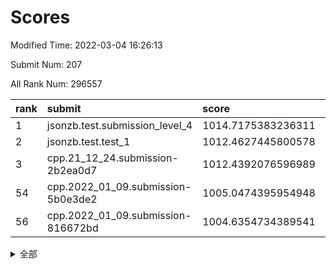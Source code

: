 # Scores

Modified Time: 2022-03-04 16:26:13

Submit Num: 207

All Rank Num: 296557

| rank |               submit               |       score        |       sigma        | pk_num |
| :--- | :--------------------------------- | :----------------- | :----------------- | :----- |
| 1    | jsonzb.test.submission_level_4     | 1014.7175383236311 | 0.8625530465095868 | 5734   |
| 2    | jsonzb.test.test_1                 | 1012.4627445800578 | 0.7917351005574077 | 5728   |
| 3    | cpp.21_12_24.submission-2b2ea0d7   | 1012.4392076596989 | 0.8091524943069491 | 5730   |
| 54   | cpp.2022_01_09.submission-5b0e3de2 | 1005.0474395954948 | 0.7164915351300326 | 5731   |
| 56   | cpp.2022_01_09.submission-816672bd | 1004.6354734389541 | 0.728362464970123  | 5729   |


<details>
<summary>全部</summary>

| rank |                 submit                 |       score        |       sigma        | pk_num |
| :--- | :------------------------------------- | :----------------- | :----------------- | :----- |
| 1    | jsonzb.test.submission_level_4         | 1014.7175383236311 | 0.8625530465095868 | 5734   |
| 2    | jsonzb.test.test_1                     | 1012.4627445800578 | 0.7917351005574077 | 5728   |
| 3    | cpp.21_12_24.submission-2b2ea0d7       | 1012.4392076596989 | 0.8091524943069491 | 5730   |
| 4    | gobigger.level_3.submission_level_3_29 | 1011.211996117491  | 0.7641260748900951 | 5728   |
| 5    | gobigger.level_3.submission_level_3_26 | 1011.2037440865915 | 0.7454118911823493 | 5730   |
| 6    | gobigger.level_3.submission_level_3_2  | 1011.1899455557906 | 0.7780054752575585 | 5730   |
| 7    | gobigger.level_3.submission_level_3_28 | 1011.0422043463404 | 0.7660715891777055 | 5731   |
| 8    | gobigger.level_3.submission_level_3_44 | 1010.9158031436788 | 0.7721477366548563 | 5733   |
| 9    | gobigger.level_3.submission_level_3_27 | 1010.8853964693232 | 0.7837229326387455 | 5728   |
| 10   | gobigger.level_3.submission_level_3_14 | 1010.8295275364725 | 0.7672082092705862 | 5731   |
| 11   | gobigger.level_3.submission_level_3_4  | 1010.7729081207526 | 0.7635005566858842 | 5736   |
| 12   | gobigger.level_3.submission_level_3_49 | 1010.6626454859706 | 0.7907507175222384 | 5735   |
| 13   | gobigger.level_3.submission_level_3_1  | 1010.6546120626386 | 0.7615877337377134 | 5733   |
| 14   | gobigger.level_3.submission_level_3_10 | 1010.586197785695  | 0.7554711088938789 | 5731   |
| 15   | gobigger.level_3.submission_level_3_15 | 1010.5090907395024 | 0.7861842161845005 | 5731   |
| 16   | gobigger.level_3.submission_level_3_35 | 1010.4566979147039 | 0.7907221424324695 | 5732   |
| 17   | gobigger.level_3.submission_level_3_41 | 1010.3813452499921 | 0.7514454655880346 | 5735   |
| 18   | gobigger.level_3.submission_level_3_3  | 1010.3724286462868 | 0.7505480839109234 | 5728   |
| 19   | gobigger.level_3.submission_level_3_6  | 1010.2595349403581 | 0.7540745233816242 | 5728   |
| 20   | gobigger.level_3.submission_level_3_46 | 1010.2279277409413 | 0.7711646441177051 | 5732   |
| 21   | gobigger.level_3.submission_level_3_0  | 1010.2236530226112 | 0.7749124437161231 | 5734   |
| 22   | gobigger.level_3.submission_level_3_34 | 1010.1794000297023 | 0.7641191005299502 | 5733   |
| 23   | gobigger.level_3.submission_level_3_7  | 1010.1478086251793 | 0.7648578289941721 | 5726   |
| 24   | gobigger.level_3.submission_level_3_33 | 1010.1459315185508 | 0.7717880880378566 | 5732   |
| 25   | gobigger.level_3.submission_level_3_8  | 1010.135906191834  | 0.7511847544466825 | 5730   |
| 26   | gobigger.level_3.submission_level_3_31 | 1009.8914738476194 | 0.7730222105838715 | 5731   |
| 27   | gobigger.level_3.submission_level_3_47 | 1009.8833865812759 | 0.7526832081110585 | 5734   |
| 28   | gobigger.level_3.submission_level_3_21 | 1009.8552364924527 | 0.7408881180958408 | 5725   |
| 29   | gobigger.level_3.submission_level_3_16 | 1009.8550833753773 | 0.7581286737948508 | 5727   |
| 30   | gobigger.level_3.submission_level_3_45 | 1009.8079425617357 | 0.7812635391109521 | 5732   |
| 31   | gobigger.level_3.submission_level_3_19 | 1009.8001472242254 | 0.7676738546536858 | 5734   |
| 32   | gobigger.level_3.submission_level_3_20 | 1009.7805571219741 | 0.7429336058740921 | 5734   |
| 33   | gobigger.level_3.submission_level_3_13 | 1009.7253225102139 | 0.7642438246751123 | 5734   |
| 34   | gobigger.level_3.submission_level_3_38 | 1009.6823288027076 | 0.7327956078623035 | 5731   |
| 35   | gobigger.level_3.submission_level_3_32 | 1009.6607448424448 | 0.7419483910032012 | 5729   |
| 36   | gobigger.level_3.submission_level_3_48 | 1009.580128697081  | 0.7507107267444404 | 5728   |
| 37   | gobigger.level_3.submission_level_3_24 | 1009.5754733565165 | 0.7586871390441706 | 5735   |
| 38   | gobigger.level_3.submission_level_3_37 | 1009.5713674929651 | 0.7533540056323488 | 5731   |
| 39   | gobigger.level_3.submission_level_3_25 | 1009.5454191839233 | 0.7608886639077217 | 5726   |
| 40   | gobigger.level_3.submission_level_3_30 | 1009.536833892579  | 0.7632507254160761 | 5733   |
| 41   | gobigger.level_3.submission_level_3_43 | 1009.4529597765297 | 0.7618880193374625 | 5738   |
| 42   | gobigger.level_3.submission_level_3_39 | 1009.3764328297817 | 0.7616625455882962 | 5731   |
| 43   | gobigger.level_3.submission_level_3_22 | 1009.309282895561  | 0.7533231306189638 | 5728   |
| 44   | gobigger.level_3.submission_level_3_18 | 1009.2897436783629 | 0.7487634340881093 | 5730   |
| 45   | gobigger.level_3.submission_level_3_11 | 1009.2667382348113 | 0.7436200469994889 | 5730   |
| 46   | gobigger.level_3.submission_level_3_36 | 1009.1611390221861 | 0.7792912569342075 | 5732   |
| 47   | gobigger.level_3.submission_level_3_42 | 1009.1523158606125 | 0.752551146558101  | 5729   |
| 48   | gobigger.level_3.submission_level_3_40 | 1008.9809669805454 | 0.7542749657300326 | 5729   |
| 49   | gobigger.level_3.submission_level_3_12 | 1008.782789240884  | 0.747957530855175  | 5731   |
| 50   | gobigger.level_3.submission_level_3_5  | 1008.7512598997903 | 0.7638198539839606 | 5728   |
| 51   | gobigger.level_3.submission_level_3_9  | 1008.1348323125205 | 0.7547996207327513 | 5729   |
| 52   | gobigger.level_3.submission_level_3_17 | 1008.0962588780815 | 0.7324779148582989 | 5727   |
| 53   | gobigger.level_3.submission_level_3_23 | 1007.3010088963171 | 0.722770571295357  | 5734   |
| 54   | cpp.2022_01_09.submission-5b0e3de2     | 1005.0474395954948 | 0.7164915351300326 | 5731   |
| 55   | gobigger.level_1.submission_level_1_47 | 1004.8717875718079 | 0.743638058628915  | 5731   |
| 56   | cpp.2022_01_09.submission-816672bd     | 1004.6354734389541 | 0.728362464970123  | 5729   |
| 57   | gobigger.level_1.submission_level_1_27 | 1004.517733252775  | 0.7172597259015573 | 5733   |
| 58   | gobigger.level_1.submission_level_1_28 | 1004.4451503764609 | 0.7269815070867487 | 5730   |
| 59   | gobigger.level_1.submission_level_1_21 | 1004.3264541576398 | 0.7201957228884822 | 5737   |
| 60   | gobigger.level_1.submission_level_1_34 | 1004.3213108959865 | 0.7174052477044173 | 5730   |
| 61   | gobigger.level_1.submission_level_1_43 | 1004.316308328243  | 0.7254673915904573 | 5730   |
| 62   | gobigger.level_1.submission_level_1_44 | 1004.2626963367693 | 0.7056263162745757 | 5732   |
| 63   | gobigger.level_1.submission_level_1_0  | 1004.2477442492373 | 0.7232731101788982 | 5734   |
| 64   | gobigger.level_1.submission_level_1_1  | 1004.1768483015776 | 0.7172605306713439 | 5729   |
| 65   | gobigger.level_1.submission_level_1_39 | 1004.0709847092968 | 0.7115486229858565 | 5733   |
| 66   | gobigger.level_1.submission_level_1_11 | 1004.0204945253392 | 0.709529441007786  | 5731   |
| 67   | gobigger.level_1.submission_level_1_32 | 1003.9831681954183 | 0.7066242812077267 | 5726   |
| 68   | gobigger.level_1.submission_level_1_38 | 1003.981579052907  | 0.7164735487607946 | 5727   |
| 69   | gobigger.level_1.submission_level_1_40 | 1003.8284737246328 | 0.6964591401187347 | 5735   |
| 70   | gobigger.level_1.submission_level_1_29 | 1003.7921767877725 | 0.7064234149198197 | 5731   |
| 71   | gobigger.level_1.submission_level_1_5  | 1003.7686787053183 | 0.7208718632891573 | 5731   |
| 72   | gobigger.level_1.submission_level_1_16 | 1003.6827988616171 | 0.7177060033797198 | 5731   |
| 73   | gobigger.level_1.submission_level_1_12 | 1003.6654321741374 | 0.7304052041778244 | 5734   |
| 74   | gobigger.level_1.submission_level_1_46 | 1003.6440951193882 | 0.7228625977073333 | 5729   |
| 75   | gobigger.level_1.submission_level_1_8  | 1003.605724201551  | 0.7183864018173489 | 5734   |
| 76   | gobigger.level_1.submission_level_1_9  | 1003.5722452601597 | 0.7110715553363289 | 5724   |
| 77   | gobigger.level_1.submission_level_1_49 | 1003.5624422386138 | 0.726994421382257  | 5726   |
| 78   | gobigger.level_1.submission_level_1_18 | 1003.5443513973329 | 0.7049491540368007 | 5734   |
| 79   | gobigger.level_1.submission_level_1_36 | 1003.5253582263285 | 0.7185024558470267 | 5727   |
| 80   | gobigger.level_1.submission_level_1_48 | 1003.4873759321356 | 0.7127583929742868 | 5730   |
| 81   | gobigger.level_1.submission_level_1_6  | 1003.4735426341023 | 0.7132522319136653 | 5729   |
| 82   | gobigger.level_1.submission_level_1_20 | 1003.4732452463805 | 0.7192538327757964 | 5731   |
| 83   | gobigger.level_1.submission_level_1_15 | 1003.4302073276672 | 0.7065749319074339 | 5733   |
| 84   | gobigger.level_1.submission_level_1_33 | 1003.4065542094103 | 0.724035029552762  | 5727   |
| 85   | gobigger.level_1.submission_level_1_13 | 1003.3540571047406 | 0.7157707849947921 | 5730   |
| 86   | gobigger.level_1.submission_level_1_4  | 1003.247869168997  | 0.7007645903427522 | 5730   |
| 87   | gobigger.level_1.submission_level_1_24 | 1003.1640377921136 | 0.7162829764438969 | 5732   |
| 88   | gobigger.level_1.submission_level_1_10 | 1003.1146266799713 | 0.7117036053633404 | 5728   |
| 89   | gobigger.level_1.submission_level_1_42 | 1003.1051318992766 | 0.7194829898407625 | 5730   |
| 90   | gobigger.level_1.submission_level_1_3  | 1002.9917257796876 | 0.7043864713196166 | 5730   |
| 91   | gobigger.level_1.submission_level_1_35 | 1002.9348379897781 | 0.7106866177159218 | 5729   |
| 92   | gobigger.level_1.submission_level_1_37 | 1002.9065728671453 | 0.7162775816545374 | 5725   |
| 93   | gobigger.level_1.submission_level_1_2  | 1002.9042889997576 | 0.7116139732395109 | 5741   |
| 94   | gobigger.level_1.submission_level_1_31 | 1002.7560596643697 | 0.7218752496509842 | 5725   |
| 95   | gobigger.level_1.submission_level_1_22 | 1002.6358398339333 | 0.7101426975544141 | 5733   |
| 96   | gobigger.level_1.submission_level_1_14 | 1002.6161639996649 | 0.7213023872015866 | 5730   |
| 97   | gobigger.level_1.submission_level_1_45 | 1002.5092646580187 | 0.7083260950771848 | 5731   |
| 98   | gobigger.level_1.submission_level_1_25 | 1002.364551774416  | 0.7239646666944732 | 5735   |
| 99   | gobigger.level_1.submission_level_1_17 | 1002.3453708624643 | 0.7080465571243404 | 5732   |
| 100  | gobigger.level_1.submission_level_1_41 | 1002.3168552214195 | 0.7095599048930913 | 5733   |
| 101  | gobigger.level_1.submission_level_1_26 | 1002.2924053632657 | 0.7145578282134677 | 5732   |
| 102  | gobigger.level_1.submission_level_1_19 | 1002.0993477834188 | 0.7097642943468877 | 5728   |
| 103  | gobigger.level_1.submission_level_1_7  | 1001.927095115009  | 0.7136171184093577 | 5732   |
| 104  | gobigger.level_1.submission_level_1_30 | 1001.7881212837359 | 0.7147715058979981 | 5731   |
| 105  | gobigger.level_1.submission_level_1_23 | 1000.8822739430511 | 0.7121383917902019 | 5727   |
| 106  | gobigger.random.submission_random_45   | 997.4043806156799  | 0.7077810111362085 | 5733   |
| 107  | gobigger.random.submission_random_33   | 997.3064258396386  | 0.6980231462339942 | 5734   |
| 108  | gobigger.random.submission_random_29   | 997.2965030890655  | 0.7030575499015722 | 5734   |
| 109  | gobigger.random.submission_random_47   | 997.2584934405284  | 0.7071570179182166 | 5733   |
| 110  | gobigger.random.submission_random_5    | 997.2427120572593  | 0.712212205811803  | 5729   |
| 111  | gobigger.random.submission_random_16   | 997.0097431172296  | 0.7058103475945411 | 5730   |
| 112  | gobigger.random.submission_random_26   | 997.0040796676078  | 0.7106484096620487 | 5731   |
| 113  | gobigger.random.submission_random_48   | 996.9454278857725  | 0.705064078303495  | 5732   |
| 114  | gobigger.random.submission_random_37   | 996.8369352342426  | 0.7000541360839262 | 5733   |
| 115  | gobigger.random.submission_random_35   | 996.7662422977335  | 0.7070274430262572 | 5727   |
| 116  | gobigger.random.submission_random_7    | 996.7542929068376  | 0.7108743044595861 | 5730   |
| 117  | gobigger.random.submission_random_20   | 996.5876426280306  | 0.7166984437550442 | 5735   |
| 118  | gobigger.random.submission_random_2    | 996.4291560211238  | 0.7138063739607923 | 5727   |
| 119  | gobigger.random.submission_random_23   | 996.364562215153   | 0.7142911445825919 | 5732   |
| 120  | gobigger.random.submission_random_6    | 996.3643409937715  | 0.7085878310272351 | 5729   |
| 121  | gobigger.random.submission_random_3    | 996.3639440592106  | 0.7054303834708807 | 5734   |
| 122  | gobigger.random.submission_random_28   | 996.3097863905671  | 0.713316237246846  | 5723   |
| 123  | gobigger.random.submission_random_38   | 996.2930941014391  | 0.7197484220106434 | 5726   |
| 124  | gobigger.random.submission_random_17   | 996.2908619462863  | 0.7108442155454567 | 5726   |
| 125  | gobigger.random.submission_random_19   | 996.2766831146453  | 0.7164289019265745 | 5732   |
| 126  | gobigger.random.submission_random_15   | 996.1742362291899  | 0.7077222565057126 | 5733   |
| 127  | gobigger.random.submission_random_30   | 996.1702258453676  | 0.7102817126630855 | 5728   |
| 128  | gobigger.random.submission_random_8    | 996.1626342790256  | 0.7310917109787999 | 5734   |
| 129  | gobigger.random.submission_random_44   | 996.1397658307012  | 0.7146380081293868 | 5731   |
| 130  | gobigger.random.submission_random_32   | 996.0235807903564  | 0.7212250409235592 | 5729   |
| 131  | gobigger.random.submission_random_9    | 995.9993892627512  | 0.7083133946624651 | 5728   |
| 132  | gobigger.random.submission_random_13   | 995.9886915608263  | 0.7251874976202209 | 5729   |
| 133  | gobigger.random.submission_random_31   | 995.9774338155805  | 0.7068101611093894 | 5732   |
| 134  | gobigger.random.submission_random_4    | 995.8702068199223  | 0.6970074481924527 | 5729   |
| 135  | gobigger.random.submission_random_10   | 995.8482685520628  | 0.7063834221739468 | 5734   |
| 136  | gobigger.random.submission_random_24   | 995.8429169228052  | 0.7077529337538123 | 5724   |
| 137  | gobigger.random.submission_random_41   | 995.8171713114142  | 0.7109744672015024 | 5733   |
| 138  | gobigger.random.submission_random_27   | 995.7761259338683  | 0.7181933045916203 | 5730   |
| 139  | gobigger.random.submission_random_12   | 995.7395662239213  | 0.7113005455680539 | 5731   |
| 140  | gobigger.random.submission_random_39   | 995.6690047759413  | 0.7157861144227776 | 5731   |
| 141  | gobigger.random.submission_random_46   | 995.6298580651986  | 0.7227188174230129 | 5731   |
| 142  | gobigger.random.submission_random_42   | 995.6279415030571  | 0.7160751881426709 | 5736   |
| 143  | gobigger.random.submission_random_18   | 995.6274682330774  | 0.7142069096432986 | 5726   |
| 144  | gobigger.random.submission_random_21   | 995.6092200179406  | 0.7147117900207687 | 5726   |
| 145  | gobigger.random.submission_random_11   | 995.560382845836   | 0.7326387140135536 | 5729   |
| 146  | gobigger.random.submission_random_25   | 995.5528551137708  | 0.703419441029735  | 5731   |
| 147  | gobigger.random.submission_random_43   | 995.5426013982797  | 0.7243318874426449 | 5736   |
| 148  | gobigger.random.submission_random_1    | 995.5212764436252  | 0.7115392290335959 | 5731   |
| 149  | gobigger.random.submission_random_14   | 995.4556844850308  | 0.7160966314494329 | 5728   |
| 150  | gobigger.random.submission_random_34   | 995.3323539728207  | 0.7198121471310491 | 5728   |
| 151  | gobigger.random.submission_random_22   | 995.3136168026557  | 0.7171906626621373 | 5733   |
| 152  | gobigger.random.submission_random_49   | 995.243260209666   | 0.7136228532463413 | 5730   |
| 153  | gobigger.random.submission_random_36   | 995.0522996013057  | 0.7098208663090122 | 5728   |
| 154  | gobigger.random.submission_random_40   | 994.9740733928863  | 0.7208880023226423 | 5735   |
| 155  | gobigger.random.submission_random_0    | 994.9704170027088  | 0.7172089751921158 | 5729   |
| 156  | gobigger.level_2.submission_level_2_14 | 993.8417024537564  | 0.7233963328488856 | 5728   |
| 157  | gobigger.level_2.submission_level_2_12 | 993.7968800342368  | 0.7331026204172053 | 5727   |
| 158  | gobigger.level_2.submission_level_2_23 | 993.6065126500947  | 0.7283376704017875 | 5732   |
| 159  | gobigger.level_2.submission_level_2_28 | 993.5310128406371  | 0.7466789379646456 | 5726   |
| 160  | gobigger.level_2.submission_level_2_38 | 993.530923810542   | 0.7167464141170727 | 5728   |
| 161  | gobigger.level_2.submission_level_2_39 | 993.1236164824129  | 0.7435634299075428 | 5733   |
| 162  | gobigger.level_2.submission_level_2_11 | 993.0880566100988  | 0.726100173416967  | 5728   |
| 163  | gobigger.level_2.submission_level_2_41 | 993.0447225773663  | 0.7442335906986268 | 5735   |
| 164  | gobigger.level_2.submission_level_2_49 | 993.0167322512339  | 0.7463063686117601 | 5735   |
| 165  | gobigger.level_2.submission_level_2_40 | 992.9459534282179  | 0.7499249002855948 | 5731   |
| 166  | gobigger.level_2.submission_level_2_48 | 992.9178369054408  | 0.76378379874835   | 5730   |
| 167  | gobigger.level_2.submission_level_2_7  | 992.9002406965924  | 0.7489392422671911 | 5729   |
| 168  | gobigger.level_2.submission_level_2_33 | 992.8990814023817  | 0.7658613099967895 | 5728   |
| 169  | gobigger.level_2.submission_level_2_17 | 992.7849130436068  | 0.7541918818619993 | 5730   |
| 170  | gobigger.level_2.submission_level_2_19 | 992.7171811764811  | 0.732268493986881  | 5733   |
| 171  | gobigger.level_2.submission_level_2_44 | 992.5901403622465  | 0.7472967596708163 | 5727   |
| 172  | gobigger.level_2.submission_level_2_4  | 992.5259395771303  | 0.7346307145981181 | 5733   |
| 173  | gobigger.level_2.submission_level_2_18 | 992.516959441697   | 0.734837594269603  | 5724   |
| 174  | gobigger.level_2.submission_level_2_20 | 992.420951674497   | 0.7353816164174888 | 5733   |
| 175  | gobigger.level_2.submission_level_2_0  | 992.3518922175192  | 0.7303763058505557 | 5732   |
| 176  | gobigger.level_2.submission_level_2_21 | 992.3338189171687  | 0.7554051419163808 | 5730   |
| 177  | gobigger.level_2.submission_level_2_36 | 992.2757672947566  | 0.7531102728933259 | 5727   |
| 178  | gobigger.level_2.submission_level_2_5  | 992.139095236957   | 0.769186252585468  | 5732   |
| 179  | gobigger.level_2.submission_level_2_31 | 991.9634330950609  | 0.7442358228457042 | 5729   |
| 180  | gobigger.level_2.submission_level_2_2  | 991.9418326454477  | 0.7362606985864427 | 5731   |
| 181  | gobigger.level_2.submission_level_2_1  | 991.9033634357341  | 0.7335525431090288 | 5727   |
| 182  | gobigger.level_2.submission_level_2_45 | 991.7663256426372  | 0.7285971874423661 | 5732   |
| 183  | gobigger.level_2.submission_level_2_15 | 991.641363633618   | 0.7431792639265158 | 5730   |
| 184  | gobigger.level_2.submission_level_2_10 | 991.5818062498162  | 0.7484742609342411 | 5727   |
| 185  | gobigger.level_2.submission_level_2_22 | 991.5720442067345  | 0.750766523442401  | 5724   |
| 186  | gobigger.level_2.submission_level_2_3  | 991.5635354877795  | 0.7494780037396256 | 5731   |
| 187  | gobigger.level_2.submission_level_2_35 | 991.4986052833275  | 0.7522361656010469 | 5731   |
| 188  | gobigger.level_2.submission_level_2_34 | 991.4359646626365  | 0.7526570612335548 | 5731   |
| 189  | gobigger.level_2.submission_level_2_16 | 991.284561019855   | 0.7525594183008224 | 5733   |
| 190  | gobigger.level_2.submission_level_2_37 | 991.2788685650388  | 0.7408145892536394 | 5731   |
| 191  | gobigger.level_2.submission_level_2_29 | 991.2121765035029  | 0.7580998946988166 | 5733   |
| 192  | gobigger.level_2.submission_level_2_13 | 991.1841621952804  | 0.747821418773043  | 5734   |
| 193  | gobigger.level_2.submission_level_2_25 | 991.120724407332   | 0.7604968986579961 | 5729   |
| 194  | gobigger.level_2.submission_level_2_6  | 991.0473327558581  | 0.7448543683182964 | 5733   |
| 195  | gobigger.level_2.submission_level_2_24 | 991.0282831630226  | 0.746870299844855  | 5730   |
| 196  | gobigger.level_2.submission_level_2_46 | 990.9963766478463  | 0.7607911687992311 | 5733   |
| 197  | gobigger.level_2.submission_level_2_26 | 990.9139358347185  | 0.7755682076498231 | 5731   |
| 198  | gobigger.level_2.submission_level_2_9  | 990.7078958331292  | 0.7663604799680368 | 5733   |
| 199  | gobigger.level_2.submission_level_2_27 | 990.6662466162516  | 0.7611352282578641 | 5728   |
| 200  | gobigger.level_2.submission_level_2_32 | 990.6439399268917  | 0.7579843328263932 | 5734   |
| 201  | gobigger.level_2.submission_level_2_30 | 990.5931734139785  | 0.7646633895965455 | 5731   |
| 202  | gobigger.level_2.submission_level_2_47 | 990.4373479363366  | 0.7554980242660415 | 5729   |
| 203  | gobigger.level_2.submission_level_2_8  | 989.9063098839041  | 0.758471662071189  | 5730   |
| 204  | gobigger.level_2.submission_level_2_43 | 989.8778852861196  | 0.7935217433398999 | 5726   |
| 205  | gobigger.level_2.submission_level_2_42 | 989.3865613360452  | 0.7783798326415284 | 5734   |
| 206  | gobigger.none.submission_none_0        | 978.5572915405129  | 1.1635119255647948 | 5735   |
| 207  | gobigger.none.submission_none_1        | 976.2966662312308  | 1.51648269785329   | 5725   |

</details>
